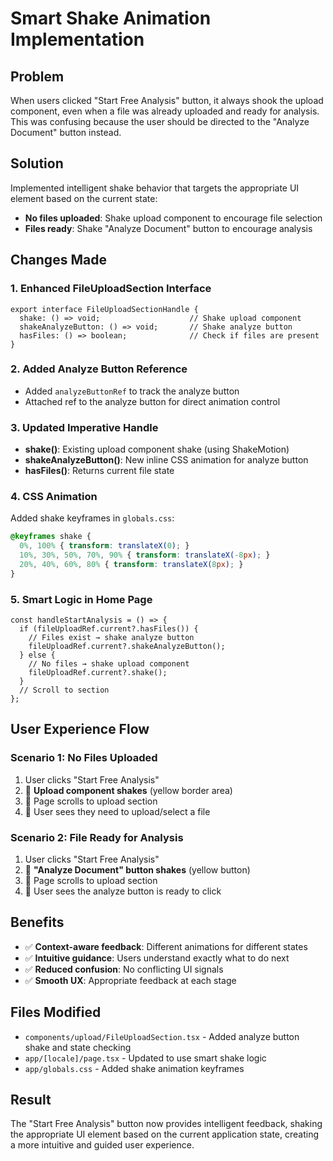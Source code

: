 # Smart Shake Animation Implementation

## Problem
When users clicked "Start Free Analysis" button, it always shook the upload component, even when a file was already uploaded and ready for analysis. This was confusing because the user should be directed to the "Analyze Document" button instead.

## Solution
Implemented intelligent shake behavior that targets the appropriate UI element based on the current state:
- **No files uploaded**: Shake upload component to encourage file selection
- **Files ready**: Shake "Analyze Document" button to encourage analysis

## Changes Made

### 1. Enhanced FileUploadSection Interface
```tsx
export interface FileUploadSectionHandle {
  shake: () => void;                    // Shake upload component
  shakeAnalyzeButton: () => void;       // Shake analyze button
  hasFiles: () => boolean;              // Check if files are present
}
```

### 2. Added Analyze Button Reference
- Added `analyzeButtonRef` to track the analyze button
- Attached ref to the analyze button for direct animation control

### 3. Updated Imperative Handle
- **shake()**: Existing upload component shake (using ShakeMotion)
- **shakeAnalyzeButton()**: New inline CSS animation for analyze button
- **hasFiles()**: Returns current file state

### 4. CSS Animation
Added shake keyframes in `globals.css`:
```css
@keyframes shake {
  0%, 100% { transform: translateX(0); }
  10%, 30%, 50%, 70%, 90% { transform: translateX(-8px); }
  20%, 40%, 60%, 80% { transform: translateX(8px); }
}
```

### 5. Smart Logic in Home Page
```tsx
const handleStartAnalysis = () => {
  if (fileUploadRef.current?.hasFiles()) {
    // Files exist → shake analyze button
    fileUploadRef.current?.shakeAnalyzeButton();
  } else {
    // No files → shake upload component
    fileUploadRef.current?.shake();
  }
  // Scroll to section
};
```

## User Experience Flow

### Scenario 1: No Files Uploaded
1. User clicks "Start Free Analysis"
2. 🔄 **Upload component shakes** (yellow border area)
3. 📜 Page scrolls to upload section
4. 👀 User sees they need to upload/select a file

### Scenario 2: File Ready for Analysis
1. User clicks "Start Free Analysis"
2. 🔄 **"Analyze Document" button shakes** (yellow button)
3. 📜 Page scrolls to upload section
4. 👀 User sees the analyze button is ready to click

## Benefits
- ✅ **Context-aware feedback**: Different animations for different states
- ✅ **Intuitive guidance**: Users understand exactly what to do next
- ✅ **Reduced confusion**: No conflicting UI signals
- ✅ **Smooth UX**: Appropriate feedback at each stage

## Files Modified
- `components/upload/FileUploadSection.tsx` - Added analyze button shake and state checking
- `app/[locale]/page.tsx` - Updated to use smart shake logic
- `app/globals.css` - Added shake animation keyframes

## Result
The "Start Free Analysis" button now provides intelligent feedback, shaking the appropriate UI element based on the current application state, creating a more intuitive and guided user experience.
